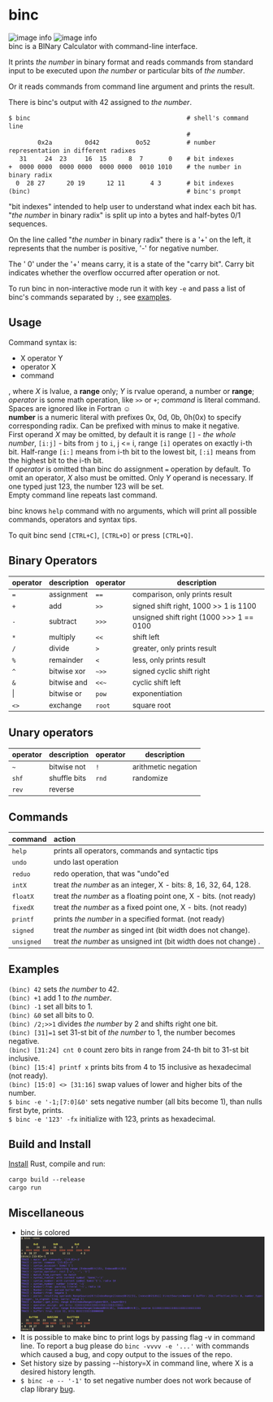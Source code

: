 # binc
![image info](https://img.shields.io/badge/status-not%20ready-red)
![image info](https://img.shields.io/badge/cargo-1.54.0&ndash;nightly-blue)  
binc is a BINary Calculator with command-line interface.

It prints *the number* in binary format and reads commands from standard input
to be executed upon *the number* or particular bits of *the number*.

Or it reads commands from command line argument and prints the result.

There is binc's output with 42 assigned to *the number*.
```text
$ binc                                           # shell's command line
                                                 #
        0x2a         0d42          0o52          # number representation in different radixes
   31     24  23     16  15      8  7       0    # bit indexes
+  0000 0000  0000 0000  0000 0000  0010 1010    # the number in binary radix
  0  28 27      20 19      12 11       4 3       # bit indexes
(binc)                                           # binc's prompt
```

"bit indexes" intended to help user to understand what index each bit has. "*the number* in binary radix" is split up into a bytes and half-bytes 0/1 sequences.

On the line called "*the number* in binary radix" there is a '+' on the left, it represents that the number is positive, '-' for negative number.

The '  0' under the '+' means carry, it is a state of the "carry bit".
Carry bit indicates whether the overflow occurred after operation or not.

To run binc in non-interactive mode run it with key `-e` and pass a list of binc's commands separated by `;`, see [examples](#Examples).

## Usage
Command syntax is:  
 - X operator Y
 - operator X
 - command

, where *X* is lvalue, a **range** only; *Y* is rvalue operand, a number or **range**; *operator* is some math operation, like `>>` or `+`; *command* is literal command.
Spaces are ignored like in Fortran ☺️  
**number** is a numeric literal with prefixes 0x, 0d, 0b, 0h(0x) to specify corresponding radix. Can be prefixed with minus to make it negative.  
First operand *X* may be omitted, by default it is range `[]` - *the whole number*, `[i:j]` - bits from `j` to `i`, j <= i, range `[i]` operates on exactly i-th bit. Half-range `[i:]` means from i-th bit to the lowest bit, `[:i]` means from the highest bit to the i-th bit.  
If *operator* is omitted than binc do assignment `=` operation by default. To omit an operator, *X* also must be omitted. Only *Y* operand is necessary. If one typed just 123, the number 123 will be set.  
Empty command line repeats last command.

binc knows `help` command with no arguments, which will print all possible commands, operators and syntax tips.

To quit binc send `[CTRL+C]`, `[CTRL+D]` or press `[CTRL+Q]`.

## Binary Operators
| operator | description | operator | description                              |
|----------|:------------|:---------|------------------------------------------|
| `=`      | assignment  | `==`     | comparison, only prints result           |
| `+`      | add         | `>>`     | signed shift right, 1000 >> 1 is 1100    |
| `-`      | subtract    | `>>>`    | unsigned shift right (1000 >>> 1 == 0100 |
| `*`      | multiply    | `<<`     | shift left                               |
| `/`      | divide      | `>`      | greater, only prints result              |
| `%`      | remainder   | `<`      | less, only prints result                 |
| `^`      | bitwise xor | `~>>`    | signed cyclic shift right                |
| `&`      | bitwise and | `<<~`    | cyclic shift left                        |
| &#124;   | bitwise or  | `pow`    | exponentiation                           |
| `<>`     | exchange    | `root`   | square root                              |

## Unary operators
| operator | description  | operator | description         |
|----------|:-------------|:---------|---------------------|
| `~`      | bitwise not  | `!`      | arithmetic negation |
| `shf`    | shuffle bits | `rnd`    | randomize           |
| `rev`    | reverse      |          |                     |

## Commands
| command    | action                                                            |
|------------|:------------------------------------------------------------------|
| `help`     | prints all operators, commands and syntactic tips                 |
| `undo`     | undo last operation                                               |
| `reduo`    | redo operation, that was "undo"ed                                 |
| `intX`     | treat *the number* as an integer, X - bits: 8, 16, 32, 64, 128.   |
| `floatX`   | treat *the number* as a floating point one, X - bits. (not ready) |
| `fixedX`   | treat *the number* as a fixed point one, X - bits. (not ready)    |
| `printf`   | prints *the number* in a specified format. (not ready)            |
| `signed`   | treat *the number* as singed int (bit width does not change).     |
| `unsigned` | treat *the number* as unsigned int (bit width does not change) .  |

## Examples
`(binc) 42` sets *the number* to 42.  
`(binc) +1` add 1 to *the number*.  
`(binc) -1` set all bits to 1.  
`(binc) &0` set all bits to 0.  
`(binc) /2;>>1` divides *the number* by 2 and shifts right one bit.  
`(binc) [31]=1` set 31-st bit of *the number* to 1, the number becomes negative.    
`(binc) [31:24] cnt 0` count zero bits in range from 24-th bit to 31-st bit inclusive.  
`(binc) [15:4] printf x` prints bits from 4 to 15 inclusive as hexadecimal (not ready).  
`(binc) [15:0] <> [31:16]` swap values of lower and higher bits of the number.  
`$ binc -e '-1;[7:0]&0'` sets negative number (all bits become 1), than nulls first byte, prints.  
`$ binc -e '123' -fx` initialize with 123, prints as hexadecimal.

## Build and Install
[Install](https://doc.rust-lang.org/cargo/getting-started/installation.html) Rust, compile and run:
```shell
cargo build --release
cargo run
```

## Miscellaneous
- binc is colored
![image info](./pictures/binc-output.png)
- It is possible to make binc to print logs by passing flag -v in command line. To report a bug please do `binc -vvvv -e '...'` with commands which caused a bug, and copy output to the issues of the repo. 
- Set history size by passing --history=X in command line, where X is a desired history length.
- `$ binc -e -- '-1'` to set negative number does not work because of clap library [bug](https://github.com/clap-rs/clap/issues/3601).
